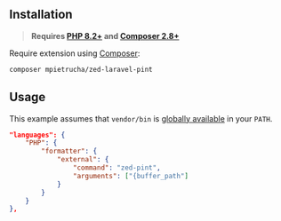 ## Installation

> **Requires [PHP 8.2+](https://php.net/releases/) and [Composer 2.8+](https://getcomposer.org)**

Require extension using [Composer](https://getcomposer.org):

```bash
composer mpietrucha/zed-laravel-pint
```

## Usage

This example assumes that `vendor/bin` is [globally available](https://www.uptimia.com/questions/how-to-add-composervendorbin-to-your-path) in your `PATH`.

```json
"languages": {
    "PHP": {
        "formatter": {
            "external": {
                "command": "zed-pint",
                "arguments": ["{buffer_path"]
            }
        }
    }
},
```
